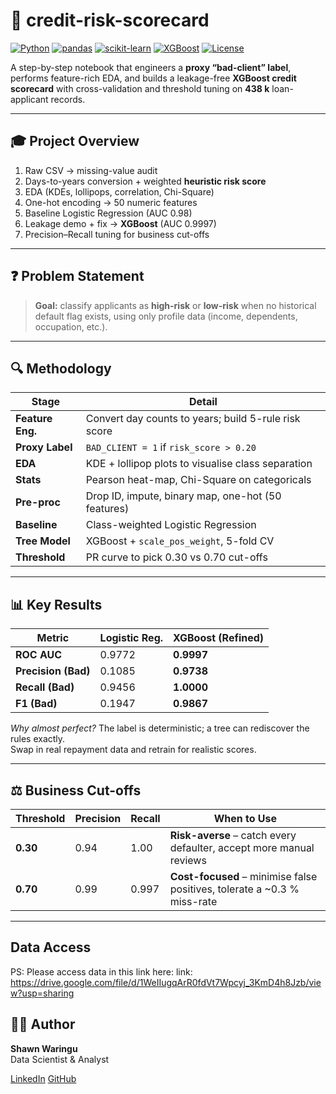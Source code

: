 # 🏦 credit-risk-scorecard

[![Python](https://img.shields.io/badge/Python-3.9-blue)](https://www.python.org/)
[![pandas](https://img.shields.io/badge/pandas-2.1-150458?logo=pandas&logoColor=white)](https://pandas.pydata.org/)
[![scikit-learn](https://img.shields.io/badge/scikit--learn-1.4-f7931e?logo=scikitlearn&logoColor=white)](https://scikit-learn.org/)
[![XGBoost](https://img.shields.io/badge/XGBoost-2.0-green)](https://xgboost.readthedocs.io)
[![License](https://img.shields.io/badge/license-MIT-green)](./LICENSE)

A step-by-step notebook that engineers a **proxy “bad-client” label**, performs feature-rich EDA, and builds a leakage-free **XGBoost credit scorecard** with cross-validation and threshold tuning on **438 k** loan-applicant records.

---

## 🎓 Project Overview
1. Raw CSV → missing-value audit  
2. Days-to-years conversion + weighted **heuristic risk score**  
3. EDA (KDEs, lollipops, correlation, Chi-Square)  
4. One-hot encoding → 50 numeric features  
5. Baseline Logistic Regression (AUC 0.98)  
6. Leakage demo + fix → **XGBoost** (AUC 0.9997)  
7. Precision–Recall tuning for business cut-offs  

---

## ❓ Problem Statement
> **Goal:** classify applicants as **high-risk** or **low-risk** when no historical default flag exists, using only profile data (income, dependents, occupation, etc.).

---

## 🔍 Methodology

| Stage        | Detail                                                         |
|--------------|----------------------------------------------------------------|
| **Feature Eng.** | Convert day counts to years; build 5-rule risk score          |
| **Proxy Label**  | `BAD_CLIENT = 1` if `risk_score > 0.20`                       |
| **EDA**         | KDE + lollipop plots to visualise class separation            |
| **Stats**       | Pearson heat-map, Chi-Square on categoricals                  |
| **Pre-proc**    | Drop ID, impute, binary map, one-hot (50 features)            |
| **Baseline**    | Class-weighted Logistic Regression                            |
| **Tree Model**  | XGBoost + `scale_pos_weight`, 5-fold CV                       |
| **Threshold**   | PR curve to pick 0.30 vs 0.70 cut-offs                        |

---

## 📊 Key Results

| Metric            | Logistic Reg. | XGBoost (Refined) |
|-------------------|---------------|-------------------|
| **ROC AUC**       | 0.9772        | **0.9997**        |
| **Precision (Bad)** | 0.1085      | **0.9738**        |
| **Recall (Bad)**    | 0.9456      | **1.0000**        |
| **F1 (Bad)**        | 0.1947      | **0.9867**        |

*Why almost perfect?* The label is deterministic; a tree can rediscover the rules exactly.  
Swap in real repayment data and retrain for realistic scores.

---

## ⚖️ Business Cut-offs

| Threshold | Precision | Recall | When to Use |
|-----------|-----------|--------|-------------|
| **0.30**  | 0.94      | 1.00   | **Risk-averse** – catch every defaulter, accept more manual reviews |
| **0.70**  | 0.99      | 0.997  | **Cost-focused** – minimise false positives, tolerate a ~0.3 % miss-rate |

---

## Data Access

PS: Please access data in this link here: 
link: https://drive.google.com/file/d/1WeIIugqArR0fdVt7Wpcyj_3KmD4h8Jzb/view?usp=sharing

## 👨‍💻 Author

**Shawn Waringu**  
Data Scientist & Analyst

[LinkedIn](https://www.linkedin.com/in/shawn-chege-856048312)
[GitHub](https://github.com/ShawnyQ)
